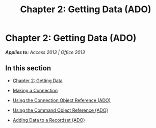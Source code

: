 ﻿---
title: 'Chapter 2: Getting Data (ADO)'
TOCTitle: 'Chapter 2: Getting Data'
ms:assetid: 3b027402-36ae-4bf0-b0d6-e91a38bf5bbf
ms:mtpsurl: https://msdn.microsoft.com/en-us/library/JJ249147(v=office.15)
ms:contentKeyID: 48544274
ms.date: 09/18/2015
mtps_version: v=office.15
---

# Chapter 2: Getting Data (ADO)


_**Applies to:** Access 2013 | Office 2013_

## In this section

  - [Chapter 2: Getting Data](chapter-2-getting-data.md)

  - [Making a Connection](making-a-connection.md)

  - [Using the Connection Object Reference (ADO)](using-the-connection-object-reference-ado.md)

  - [Using the Command Object Reference (ADO)](using-the-command-object-reference-ado.md)

  - [Adding Data to a Recordset (ADO)](adding-data-to-a-recordset-ado.md)

